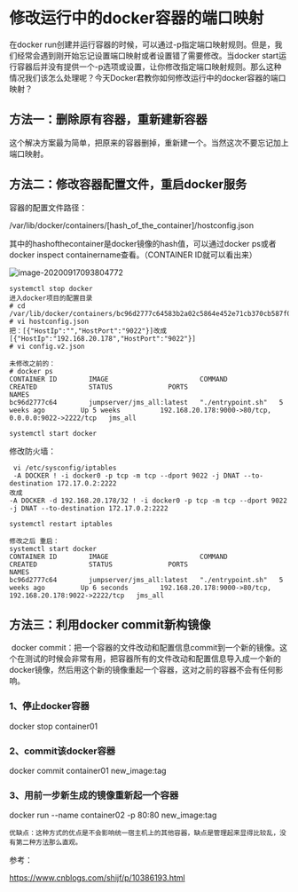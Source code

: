 

# 修改运行中的docker容器的端口映射

在docker run创建并运行容器的时候，可以通过-p指定端口映射规则。但是，我们经常会遇到刚开始忘记设置端口映射或者设置错了需要修改。当docker start运行容器后并没有提供一个-p选项或设置，让你修改指定端口映射规则。那么这种情况我们该怎么处理呢？今天Docker君教你如何修改运行中的docker容器的端口映射？

## 方法一：删除原有容器，重新建新容器

这个解决方案最为简单，把原来的容器删掉，重新建一个。当然这次不要忘记加上端口映射。

## 方法二：修改容器配置文件，重启docker服务

容器的配置文件路径：

/var/lib/docker/containers/[hash_of_the_container]/hostconfig.json

其中的hashofthecontainer是docker镜像的hash值，可以通过docker ps或者docker inspect containername查看。（CONTAINER ID就可以看出来）



![image-20200917093804772](https://imgoss.xgss.net/picgo/image-20200917093804772.png?aliyun)



```
systemctl stop docker
进入docker项目的配置目录
# cd /var/lib/docker/containers/bc96d2777c64583b2a02c5864e452e71cb370cb587f00c262e2df242fb4d8d69/
# vi hostconfig.json 
把：[{"HostIp":"","HostPort":"9022"}]改成[{"HostIp":"192.168.20.178","HostPort":"9022"}]
# vi config.v2.json

未修改之前的：
# docker ps
CONTAINER ID        IMAGE                       COMMAND             CREATED             STATUS              PORTS                                                 NAMES
bc96d2777c64        jumpserver/jms_all:latest   "./entrypoint.sh"   5 weeks ago         Up 5 weeks          192.168.20.178:9000->80/tcp, 0.0.0.0:9022->2222/tcp   jms_all

systemctl start docker
```

修改防火墙：

```
 vi /etc/sysconfig/iptables
 -A DOCKER ! -i docker0 -p tcp -m tcp --dport 9022 -j DNAT --to-destination 172.17.0.2:2222
改成
-A DOCKER -d 192.168.20.178/32 ! -i docker0 -p tcp -m tcp --dport 9022 -j DNAT --to-destination 172.17.0.2:2222

systemctl restart iptables

修改之后 重启：
systemctl start docker
CONTAINER ID        IMAGE                       COMMAND             CREATED             STATUS              PORTS                                                        NAMES
bc96d2777c64        jumpserver/jms_all:latest   "./entrypoint.sh"   5 weeks ago         Up 6 seconds        192.168.20.178:9000->80/tcp, 192.168.20.178:9022->2222/tcp   jms_all
```







## 方法三：利用docker commit新构镜像

​    docker commit：把一个容器的文件改动和配置信息commit到一个新的镜像。这个在测试的时候会非常有用，把容器所有的文件改动和配置信息导入成一个新的docker镜像，然后用这个新的镜像重起一个容器，这对之前的容器不会有任何影响。

### 1、停止docker容器

docker stop container01

### 2、commit该docker容器

docker commit container01 new_image:tag

### 3、用前一步新生成的镜像重新起一个容器

docker run --name container02 -p 80:80 new_image:tag

    优缺点：这种方式的优点是不会影响统一宿主机上的其他容器，缺点是管理起来显得比较乱，没有第二种方法那么直观。







参考：

https://www.cnblogs.com/shijf/p/10386193.html


